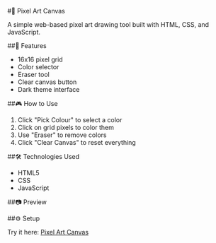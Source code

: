 #🎨 Pixel Art Canvas 

A simple web-based pixel art drawing tool built with HTML, CSS, and JavaScript.

##🚀 Features

- 16x16 pixel grid
- Color selector
- Eraser tool
- Clear canvas button
- Dark theme interface

##🎮 How to Use

1. Click "Pick Colour" to select a color
2. Click on grid pixels to color them
3. Use "Eraser" to remove colors
4. Click "Clear Canvas" to reset everything

##🛠️ Technologies Used

- HTML5
- CSS
- JavaScript

##📷 Preview



##⚙️ Setup

Try it here: [Pixel Art Canvas](https://yourusername.github.io/pixel-art-canvas)
